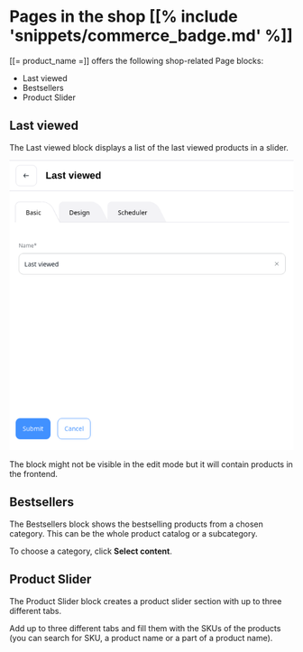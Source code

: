# Pages in the shop [[% include 'snippets/commerce_badge.md' %]]

[[= product_name =]] offers the following shop-related Page blocks:

- Last viewed
- Bestsellers
- Product Slider

## Last viewed

The Last viewed block displays a list of the last viewed products in a slider.

![](img/last_viewed.png)

The block might not be visible in the edit mode but it will contain products in the frontend.

## Bestsellers

The Bestsellers block shows the bestselling products from a chosen category. This can be the whole product catalog or a subcategory.

To choose a category, click **Select content**.

## Product Slider

The Product Slider block creates a product slider section with up to three different tabs.

Add up to three different tabs and fill them with the SKUs of the products (you can search for SKU, a product name or a part of a product name).
